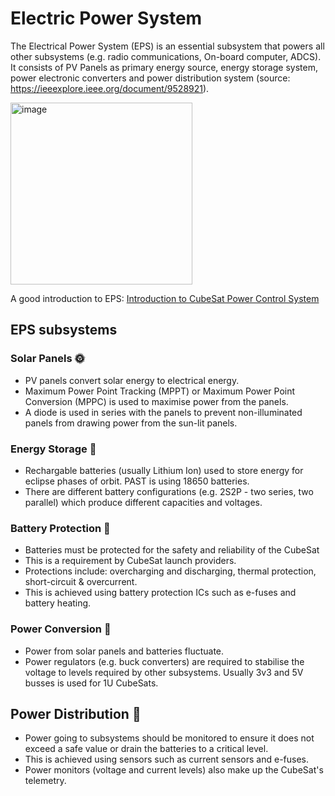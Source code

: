 # Electric Power System
The Electrical Power System (EPS) is an essential subsystem that powers all other subsystems (e.g. radio communications, On-board computer, ADCS). It consists of PV Panels as primary energy source, energy storage system, power electronic converters and power distribution system (source: https://ieeexplore.ieee.org/document/9528921). 

<img width="291" alt="image" src="https://github.com/user-attachments/assets/03606fce-2fae-471e-ba1f-c7c4b6218798" />

A good introduction to EPS: [Introduction to CubeSat Power Control System](https://www.unoosa.org/documents/pdf/psa/access2space4all/KiboCUBE/AcademySeason2/On-demand_Pre-recorded_Lectures/KiboCUBE_Academy_2021_OPL08.pdf)

## EPS subsystems

### Solar Panels 🌞
- PV panels convert solar energy to electrical energy.
- Maximum Power Point Tracking (MPPT) or Maximum Power Point Conversion (MPPC) is used to maximise power from the panels.
- A diode is used in series with the panels to prevent non-illuminated panels from drawing power from the sun-lit panels.

### Energy Storage 🔋
- Rechargable batteries (usually Lithium Ion) used to store energy for eclipse phases of orbit. PAST is using 18650 batteries.
- There are different battery configurations (e.g. 2S2P - two series, two parallel) which produce different capacities and voltages.

### Battery Protection 🪫
- Batteries must be protected for the safety and reliability of the CubeSat
- This is a requirement by CubeSat launch providers.
- Protections include: overcharging and discharging, thermal protection, short-circuit & overcurrent.
- This is achieved using battery protection ICs such as e-fuses and battery heating.

### Power Conversion 🔄
- Power from solar panels and batteries fluctuate.
- Power regulators (e.g. buck converters) are required to stabilise the voltage to levels required by other subsystems. Usually 3v3 and 5V busses is used for 1U CubeSats.

## Power Distribution 🔀
- Power going to subsystems should be monitored to ensure it does not exceed a safe value or drain the batteries to a critical level. 
- This is achieved using sensors such as current sensors and e-fuses. 
- Power monitors (voltage and current levels) also make up the CubeSat's telemetry.

